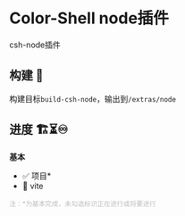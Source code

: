 # Color-Shell node插件

csh-node插件

## 构建 🔨

构建目标`build-csh-node`，输出到`/extras/node`

## 进度 🏗️⏳♾️

**基本**

- ✅ 项目*
- 🔲 vite

<small style="color:rgba(128,128,128,0.5)">注：*为基本完成，未勾选标识正在进行或将要进行</small>
